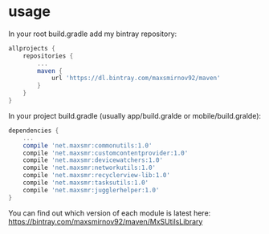 # usage

In your root build.gradle add my bintray repository:

``` groovy
allprojects {
    repositories {
        ...
        maven {
            url 'https://dl.bintray.com/maxsmirnov92/maven'
        }
    }
}
```

In your project build.gradle (usually app/build.gralde or mobile/build.gralde):

``` groovy
dependencies {
    ...
    compile 'net.maxsmr:commonutils:1.0'
    compile 'net.maxsmr:customcontentprovider:1.0'
    compile 'net.maxsmr:devicewatchers:1.0'
    compile 'net.maxsmr:networkutils:1.0'
    compile 'net.maxsmr:recyclerview-lib:1.0'
    compile 'net.maxsmr:tasksutils:1.0'
    compile 'net.maxsmr:jugglerhelper:1.0'
}
```

You can find out which version of each module is latest here: https://bintray.com/maxsmirnov92/maven/MxSUtilsLibrary